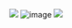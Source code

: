  <a><img src="https://user-images.githubusercontent.com/73097560/115834477-dbab4500-a447-11eb-908a-139a6edaec5c.gif"></a>
 ![image](https://user-images.githubusercontent.com/92586415/199723298-dc64c1b4-2a47-4bb5-a2ca-70e721817bff.png)
<a><img src="https://user-images.githubusercontent.com/73097560/115834477-dbab4500-a447-11eb-908a-139a6edaec5c.gif"></a>

